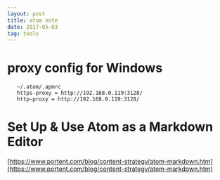 ```yaml
---
layout: post
title: atom note
date: 2017-05-03
tag: tools
---
```


# proxy config for Windows
```
   ~/.atom/.apmrc
   https-proxy = http://192.168.0.119:3128/
   http-proxy = http://192.168.0.119:3128/
```

# Set Up & Use Atom as a Markdown Editor

[https://www.portent.com/blog/content-strategy/atom-markdown.htm](https://www.portent.com/blog/content-strategy/atom-markdown.htm)
